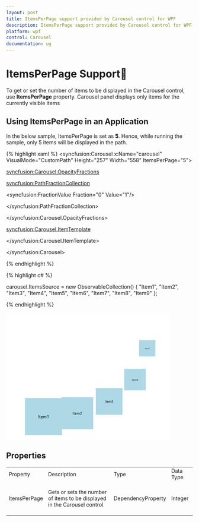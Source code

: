 ```yaml
---
layout: post
title: ItemsPerPage support provided by Carousel control for WPF
description: ItemsPerPage support provided by Carousel control for WPF
platform: wpf
control: Carousel
documentation: ug
---
```


# ItemsPerPage Support

To get or set the number of items to be displayed in the Carousel control, use **ItemsPerPage** property. Carousel panel displays only items for the currently visible items

## Using ItemsPerPage in an Application

In the below sample, ItemsPerPage is set as **5**. Hence, while running the sample, only 5 items will be displayed in the path.

{% highlight xaml %}
<syncfusion:Carousel x:Name="carousel" VisualMode="CustomPath"  Height="257" Width="558" ItemsPerPage="5">

<syncfusion:Carousel.OpacityFractions>

<syncfusion:PathFractionCollection>

<syncfusion:FractionValue Fraction="0" Value="1"/>

</syncfusion:PathFractionCollection>

</syncfusion:Carousel.OpacityFractions>

<syncfusion:Carousel.ItemTemplate>

<DataTemplate>

<Border Height="100" Width="100" Background="LightBlue">

<ContentControl Content="{Binding}" HorizontalAlignment="Center" VerticalAlignment="Center"/>

</Border>

</DataTemplate>

</syncfusion:Carousel.ItemTemplate>

</syncfusion:Carousel>



{% endhighlight %}

{% highlight c# %}

carousel.ItemsSource = new ObservableCollection<string>() { "Item1", "Item2", "Item3", "Item4", "Item5", "Item6", "Item7", "Item8", "Item9" };


{% endhighlight %}

![](ItemsPerPage-Support_images/ItemsPerPage-Support_img1.jpeg)


## Properties

<table>
<tr>
<td>
Property<br/><br/></td><td>
Description<br/><br/></td><td>
Type<br/><br/></td><td>
Data Type<br/><br/></td></tr>
<tr>
<td>
ItemsPerPage<br/><br/></td><td>
Gets or sets the number of items to be displayed in the Carousel control.<br/><br/></td><td>
DependencyProperty<br/><br/></td><td>
Integer<br/><br/></td></tr>
</table>
